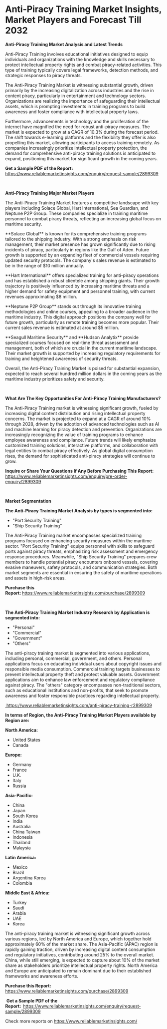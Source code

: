 <p><h1>Anti-Piracy Training Market Insights, Market Players and Forecast Till 2032</h1></p><p><strong>Anti-Piracy Training Market Analysis and Latest Trends</strong></p>
<p><p>Anti-Piracy Training involves educational initiatives designed to equip individuals and organizations with the knowledge and skills necessary to protect intellectual property rights and combat piracy-related activities. This type of training typically covers legal frameworks, detection methods, and strategic responses to piracy threats. </p><p>The Anti-Piracy Training Market is witnessing substantial growth, driven primarily by the increasing digitalization across industries and the rise in content piracy, particularly in entertainment and technology sectors. Organizations are realizing the importance of safeguarding their intellectual assets, which is prompting investments in training programs to build awareness and foster compliance with intellectual property laws. </p><p>Furthermore, advancements in technology and the proliferation of the internet have magnified the need for robust anti-piracy measures. The market is expected to grow at a CAGR of 10.3% during the forecast period. The shift towards e-learning platforms and the flexibility they offer is also propelling this market, allowing participants to access training remotely. As companies increasingly prioritize intellectual property protection, the demand for comprehensive anti-piracy training solutions is anticipated to expand, positioning this market for significant growth in the coming years.</p></p>
<p><strong>Get a Sample PDF of the Report:&nbsp;</strong> <a href="https://www.reliablemarketinsights.com/enquiry/request-sample/2899309?utm_campaign=3317&utm_medium=2&utm_source=Github&utm_content=ia&utm_term=15032025&utm_id=anti-piracy-training">https://www.reliablemarketinsights.com/enquiry/request-sample/2899309</a></p>
<p>&nbsp;</p>
<p><strong>Anti-Piracy Training Major Market Players</strong></p>
<p><p>The Anti-Piracy Training Market features a competitive landscape with key players including Solace Global, Hart International, Sea Guardian, and Neptune P2P Group. These companies specialize in training maritime personnel to combat piracy threats, reflecting an increasing global focus on maritime security.</p><p>**Solace Global** is known for its comprehensive training programs tailored to the shipping industry. With a strong emphasis on risk management, their market presence has grown significantly due to rising incidents of piracy, particularly in regions like the Gulf of Aden. Future growth is supported by an expanding fleet of commercial vessels requiring updated security protocols. The company's sales revenue is estimated to be in the range of $10 million annually.</p><p>**Hart International** offers specialized training for anti-piracy operations and has established a robust clientele among shipping giants. Their growth trajectory is positively influenced by increasing maritime threats and a higher demand for safety equipment and personnel training, with current revenues approximating $8 million.</p><p>**Neptune P2P Group** stands out through its innovative training methodologies and online courses, appealing to a broader audience in the maritime industry. This digital approach positions the company well for future growth, particularly as remote training becomes more popular. Their current sales revenue is estimated at around $5 million.</p><p>**Seagull Maritime Security** and **Hudson Analytix** provide specialized courses focused on real-time threat assessment and management, both of which are crucial in the current maritime landscape. Their market growth is supported by increasing regulatory requirements for training and heightened awareness of security threats.</p><p>Overall, the Anti-Piracy Training Market is poised for substantial expansion, expected to reach several hundred million dollars in the coming years as the maritime industry prioritizes safety and security.</p></p>
<p>&nbsp;</p>
<p><strong>What Are The Key Opportunities For Anti-Piracy Training Manufacturers?</strong></p>
<p><p>The Anti-Piracy Training market is witnessing significant growth, fueled by increasing digital content distribution and rising intellectual property concerns. The market is projected to expand at a CAGR of around 10% through 2028, driven by the adoption of advanced technologies such as AI and machine learning for piracy detection and prevention. Organizations are increasingly recognizing the value of training programs to enhance employee awareness and compliance. Future trends will likely emphasize customized training solutions, interactive platforms, and collaboration with legal entities to combat piracy effectively. As global digital consumption rises, the demand for sophisticated anti-piracy strategies will continue to grow.</p></p>
<p><strong>Inquire or Share Your Questions If Any Before Purchasing This Report:</strong> <a href="https://www.reliablemarketinsights.com/enquiry/pre-order-enquiry/2899309?utm_campaign=3317&utm_medium=2&utm_source=Github&utm_content=ia&utm_term=15032025&utm_id=anti-piracy-training">https://www.reliablemarketinsights.com/enquiry/pre-order-enquiry/2899309</a></p>
<p>&nbsp;</p>
<p><strong>Market Segmentation</strong></p>
<p><strong>The Anti-Piracy Training Market Analysis by types is segmented into:</strong></p>
<p><ul><li>"Port Security Training"</li><li>"Ship Security Training"</li></ul></p>
<p><p>The Anti-Piracy Training market encompasses specialized training programs focused on enhancing security measures within the maritime sector. "Port Security Training" equips personnel with skills to safeguard ports against piracy threats, emphasizing risk assessment and emergency response procedures. Meanwhile, "Ship Security Training" prepares crew members to handle potential piracy encounters onboard vessels, covering evasive maneuvers, safety protocols, and communication strategies. Both market segments are essential in ensuring the safety of maritime operations and assets in high-risk areas.</p></p>
<p><strong>Purchase this Report:&nbsp;</strong><a href="https://www.reliablemarketinsights.com/purchase/2899309?utm_campaign=3317&utm_medium=2&utm_source=Github&utm_content=ia&utm_term=15032025&utm_id=anti-piracy-training">https://www.reliablemarketinsights.com/purchase/2899309</a></p>
<p>&nbsp;</p>
<p><strong>The Anti-Piracy Training Market Industry Research by Application is segmented into:</strong></p>
<p><ul><li>"Personal"</li><li>"Commercial"</li><li>"Government"</li><li>"Others"</li></ul></p>
<p><p>The anti-piracy training market is segmented into various applications, including personal, commercial, government, and others. Personal applications focus on educating individual users about copyright issues and responsible media consumption. Commercial training targets businesses to prevent intellectual property theft and protect valuable assets. Government applications aim to enhance law enforcement and regulatory compliance against piracy. The "others" category encompasses non-traditional sectors, such as educational institutions and non-profits, that seek to promote awareness and foster responsible practices regarding intellectual property.</p></p>
<p><a href="https://www.reliablemarketinsights.com/anti-piracy-training-r2899309?utm_campaign=3317&utm_medium=2&utm_source=Github&utm_content=ia&utm_term=15032025&utm_id=anti-piracy-training">&nbsp;https://www.reliablemarketinsights.com/anti-piracy-training-r2899309</a></p>
<p><strong>In terms of Region, the Anti-Piracy Training Market Players available by Region are:</strong></p>
<p>
    <p> <strong> North America: </strong>
        <ul>
            <li>United States</li>
            <li>Canada</li>
        </ul>
        </p> 
    <p> <strong> Europe: </strong>
        <ul>
            <li>Germany</li>
            <li>France</li>
            <li>U.K.</li>
            <li>Italy</li>
            <li>Russia</li>
        </ul>
        </p> 
    <p> <strong> Asia-Pacific: </strong>
        <ul>
            <li>China</li>
            <li>Japan</li>
            <li>South Korea</li>
            <li>India</li>
            <li>Australia</li>
            <li>China Taiwan</li>
            <li>Indonesia</li>
            <li>Thailand</li>
            <li>Malaysia</li>
        </ul>
        </p> 
    <p> <strong> Latin America: </strong>
        <ul>
            <li>Mexico</li>
            <li>Brazil</li>
            <li>Argentina Korea</li>
            <li>Colombia</li>
        </ul>
        </p> 
    <p> <strong> Middle East & Africa: </strong>
        <ul>
            <li>Turkey</li>
            <li>Saudi</li>
            <li>Arabia</li>
            <li>UAE</li>
            <li>Korea</li>
        </ul>
    </p>
    </p>
<p><p>The anti-piracy training market is witnessing significant growth across various regions, led by North America and Europe, which together hold approximately 60% of the market share. The Asia-Pacific (APAC) region is rapidly gaining traction, driven by increasing digital content consumption and regulatory initiatives, contributing around 25% to the overall market. China, while still emerging, is expected to capture about 10% of the market share as stakeholders prioritize intellectual property rights. North America and Europe are anticipated to remain dominant due to their established frameworks and awareness efforts.</p></p>
<p><strong>Purchase this Report: </strong><a href="https://www.reliablemarketinsights.com/purchase/2899309?utm_campaign=3317&utm_medium=2&utm_source=Github&utm_content=ia&utm_term=15032025&utm_id=anti-piracy-training">https://www.reliablemarketinsights.com/purchase/2899309</a></p>
<p>&nbsp;<strong>Get a Sample PDF of the Report:&nbsp;&nbsp;</strong><a href="https://www.reliablemarketinsights.com/enquiry/request-sample/2899309?utm_campaign=3317&utm_medium=2&utm_source=Github&utm_content=ia&utm_term=15032025&utm_id=anti-piracy-training">https://www.reliablemarketinsights.com/enquiry/request-sample/2899309</a></p>
<p><strong></strong></p>
<p>Check more reports on <a href="https://www.reliablemarketinsights.com/?utm_campaign=3317&utm_medium=2&utm_source=Github&utm_content=ia&utm_term=15032025&utm_id=anti-piracy-training">https://www.reliablemarketinsights.com/</a></p>